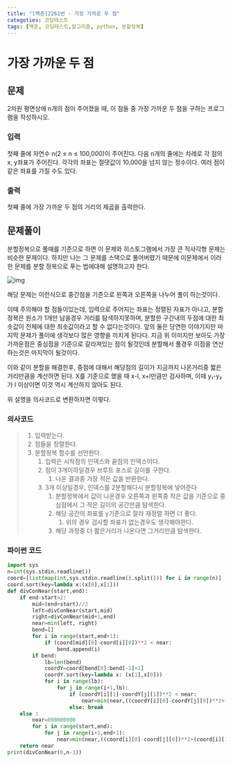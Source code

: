```yaml
---
title: "[백준]2261번 - 가장 가까운 두 점"
categoties: 코딩테스트
tags: [백준, 코딩테스트,알고리즘, python, 분할정복]
---
```


# 가장 가까운 두 점

## 문제

2차원 평면상에 n개의 점이 주어졌을 때, 이 점들 중 가장 가까운 두 점을 구하는 프로그램을 작성하시오.

### 입력

첫째 줄에 자연수 n(2 ≤ n ≤ 100,000)이 주어진다. 다음 n개의 줄에는 차례로 각 점의 x, y좌표가 주어진다. 각각의 좌표는 절댓값이 10,000을 넘지 않는 정수이다. 여러 점이 같은 좌표를 가질 수도 있다.

### 출력

첫째 줄에 가장 가까운 두 점의 거리의 제곱을 출력한다.

## 문제풀이

분할정복으로 풀때를 기준으로 하면 이 문제와 히스토그램에서 가장 큰 직사각형 문제는 비슷한 문제이다. 하지만 나는 그 문제를 스택으로 풀어버렸기 때문에 이문제에서 이러한 문제를 분할 정복으로 푸는 법에대해 설명하고자 한다.

![img](https://blog.kakaocdn.net/dn/FXuOS/btq7Zy9W3ls/De3yyTDc7h3znsgkFo55B0/img.png)

해당 문제는 이런식으로 중간점을 기준으로 왼쪽과 오른쪽을 나누어 풀이 하는것이다.

이때 주의해야 할 점들이있는데, 입력으로 주어지는 좌표는 정렬된 자표가 아니고, 분할정복은 원소가 1개만 남을경우 거리를 탐색하지못하며, 분할한 구간내의 두점에 대한 최솟값이 전체에 대한 최솟값이라고 할 수 없다는것이다. 앞의 둘은 당연한 이야기지만 마지막 문제가 풀이에 생각보다 많은 영향을 끼치게 된다다. 지금 위 이미지만 보아도 가장 가까운점은 중심점을 기준으로 갈라져있는 점이 될것인데 분할해서 풀경우 이점을 연산하는것은 마지막이 될것이다.

이와 같이 분할을 해결한후, 중점에 대해서 해당점의 길이가 지금까지 나온거리중 짧은 거리만큼을 계산하면 된다. X를 기준으로 했을 때 x-l, x+l만큼만 검사하며, 이때 y₁-y₂ 가 l 이상이면 이것 역시 계산하지 않아도 된다.

위 설명을 의사코드로 변환하자면 이렇다.

### 의사코드

> 1. 입력받는다.
> 2. 점들을 정렬한다.
> 3. 분할정복 함수를 선언한다.
>    1. 입력은 시작점의 인덱스와 끝점의 인덱스이다.
>    2. 점이 3개이하일경우 브루트 포스로 길이를 구한다.
>       1. 나온 결과중 가장 적은 값을 반환한다.
>    3. 3개 이상일경우, 인덱스를 2분할해다시 분할정복에 넣어준다
>       1. 분할정복에서 값이 나온경우 오른쪽과 왼쪽중 작은 값을 기준으로 중심점에서 그 작은 길이의 공간만큼 탐색한다. 
>       2. 해당 공간의 좌표를 y기준으로  잘라 재정렬 하면 더 좋다.
>          1. 위의 경우 검사할 좌표가 없는경우도 생각해야한다.
>       3. 해당 과정중 더 짧은거리가 나온다면 그거리만큼 탐색한다.

### 파이썬 코드

```python
import sys
n=int(sys.stdin.readline())
coord=[list(map(int,sys.stdin.readline().split())) for i in range(n)]
coord.sort(key=lambda x:(x[0],x[1]))
def divConNear(start,end):
    if end-start>2:
        mid=(end+start)//2
        left=divConNear(start,mid)
        right=divConNear(mid+1,end)
        near=min(left, right)
        bend=[]
        for i in range(start,end+1):
            if (coord[mid][0]-coord[i][0])**2 < near:
                bend.append(i)
        if bend:
            lb=len(bend)
            coordY=coord[bend[0]:bend[-1]+1]
            coordY.sort(key=lambda x: (x[1],x[0]))
            for i in range(lb):
                for j in range(i+1,lb):
                    if (coordY[i][1]-coordY[j][1])**2 < near:
                        near=min(near,((coordY[i][0]-coordY[j][0])**2+(coordY[i][1]-coordY[j][1])**2))
                    else: break
    else :
        near=800000000
        for i in range(start,end):
            for j in range(i+1,end+1):
                near=min(near,((coord[i][0]-coord[j][0])**2+(coord[i][1]-coord[j][1])**2))
    return near
print(divConNear(0,n-1))
```

